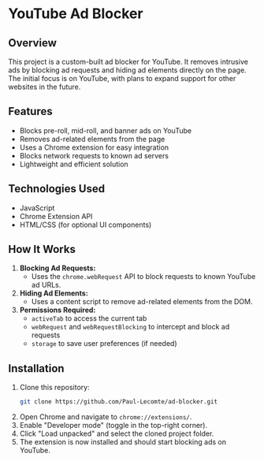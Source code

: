 # YouTube Ad Blocker

## Overview
This project is a custom-built ad blocker for YouTube. It removes intrusive ads by blocking ad requests and hiding ad elements directly on the page. The initial focus is on YouTube, with plans to expand support for other websites in the future.

## Features
- Blocks pre-roll, mid-roll, and banner ads on YouTube
- Removes ad-related elements from the page
- Uses a Chrome extension for easy integration
- Blocks network requests to known ad servers
- Lightweight and efficient solution

## Technologies Used
- JavaScript
- Chrome Extension API
- HTML/CSS (for optional UI components)

## How It Works
1. **Blocking Ad Requests:**
   - Uses the `chrome.webRequest` API to block requests to known YouTube ad URLs.
2. **Hiding Ad Elements:**
   - Uses a content script to remove ad-related elements from the DOM.
3. **Permissions Required:**
   - `activeTab` to access the current tab
   - `webRequest` and `webRequestBlocking` to intercept and block ad requests
   - `storage` to save user preferences (if needed)

## Installation
1. Clone this repository:
   ```sh
   git clone https://github.com/Paul-Lecomte/ad-blocker.git
   ```
2. Open Chrome and navigate to `chrome://extensions/`.
3. Enable "Developer mode" (toggle in the top-right corner).
4. Click "Load unpacked" and select the cloned project folder.
5. The extension is now installed and should start blocking ads on YouTube.